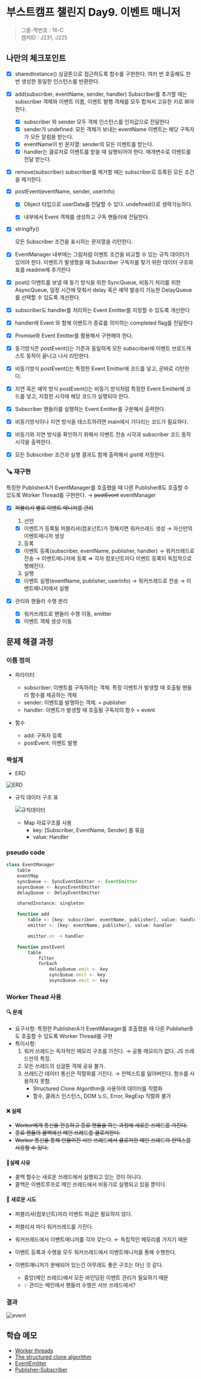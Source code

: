 # 부스트캠프 챌린지 Day9. 이벤트 매니저

> 그룹-짝번호 : 16-C  
> 캠퍼ID : J231, J225

## 나만의 체크포인트

-   [x] sharedInstance() 싱글톤으로 접근하도록 함수를 구현한다. 여러 번 호출해도 한 번 생성한 동일한 인스턴스를 반환한다.

-   [x] add(subscriber, eventName, sender, handler) Subscriber를 추가할 때는 subscriber 객체와 이벤트 이름, 이벤트 발행 객체를 모두 합쳐서 고유한 키로 봐야한다.

    -   [x] subscriber 와 sender 모두 객체 인스턴스를 인자값으로 전달한다
    -   [x] sender가 undefined: 모든 객체가 보내는 eventName 이벤트는 해당 구독자가 모든 알림을 받는다.
    -   [x] eventName이 빈 문자열: sender의 모든 이벤트를 받는다.
    -   [x] handler는 클로저로 이벤트를 받을 때 실행되어야 한다. 매개변수로 이벤트를 전달 받는다.

-   [x] remove(subscriber)
        subscriber를 제거할 때는 subscriber로 등록된 모든 조건을 제거한다.

-   [x] postEvent(eventName, sender, userInfo)

    -   [x] Object 타입으로 userData를 전달할 수 있다. undefined으로 생략가능하다.

    -   [x] 내부에서 Event 객체를 생성하고 구독 핸들러에 전달한다.

-   [x] stringify()

    모든 Subscriber 조건을 표시하는 문자열을 리턴한다.

-   [x] EventManager 내부에는 그림처럼 이벤트 조건을 비교할 수 있는 규칙 데이터가 있어야 한다. 이벤트가 발생했을 때 Subscriber 구독자를 찾기 위한 데이터 구조와 표를 readme에 추가한다

-   [x] post() 이벤트를 보낼 때 동기 방식을 위한 SyncQueue, 비동기 처리를 위한 AsyncQueue, 일정 시간에 맞춰서 delay 혹은 예약 발송이 가능한 DelayQueue를 선택할 수 있도록 개선한다.

-   [x] subscriber도 handler를 처리하는 Event Emitter를 지정할 수 있도록 개선한다

-   [x] handler에 Event 와 함께 이벤트가 종료를 의미하는 completed flag를 전달한다

-   [x] Promise와 Event Emitter를 활용해서 구현해야 한다.

-   [x] 동기방식은 postEvent()는 기존과 동일하게 모든 subscriber에 이벤트 브로드캐스트 동작이 끝나고 나서 리턴한다.

-   [x] 비동기방식 postEvent()는 특정한 Event Emitter에 코드를 넣고, 곧바로 리턴한다.

-   [x] 지연 혹은 예약 방식 postEvent()는 비동기 방식처럼 특정한 Event Emitter에 코드를 넣고, 지정한 시각에 해당 코드가 실행되야 한다.

-   [x] Subscriber 핸들러를 실행하는 Event Emitter를 구분해서 출력한다.

-   [x] 비동기방식이나 지연 방식을 테스트하려면 main에서 기다리는 코드가 필요하다.

-   [x] 비동기와 지연 방식을 확인하기 위해서 이벤트 전송 시각과 subscriber 코드 동작 시각을 출력한다.

-   [x] 모든 Subscriber 조건과 실행 결과도 함께 출력해서 gist에 저장한다.

### 🪚 재구현

특정한 PublisherA가 EventManager를 호출했을 때 다른 PublisherB도 호출할 수 있도록 Worker Thread를 구현한다. &rightarrow; ~~postEvent~~ eventManager

-   [x] ~~퍼블리셔 별로 이벤트 매니저를 관리~~

    1. 선언

    -   [x] 이벤트가 등록될 퍼블리셔(컴포넌트)가 정해지면 워커쓰레드 생성 → 자신만의 이벤트매니저 생성

    2. 등록

    -   [x] 이벤트 등록(subscriber, eventName, publisher, handler) → 워커쓰레드로 전송 → 이벤트매니저에 등록
            ⇒ 각자 컴포넌트마다 이벤트 등록이 독립적으로 행해진다.

    3. 실행

    -   [x] 이벤트 실행(eventName, publisher, userInfo) → 워커쓰레드로 전송 → 이벤트매니저에서 실행

-   [x] 관리와 핸들러 수행 분리

    -   [x] 워커쓰레드로 핸들러 수행 이동, emitter
    -   [x] 이벤트 객체 생성 이동

## 문제 해결 과정

### 이름 정의

-   파라미터

    -   subscriber: 이벤트를 구독하려는 객체. 특정 이벤트가 발생할 때 호출될 핸들러 함수를 제공하는 객체
    -   sender: 이벤트를 발행하는 객체. = publisher
    -   handler: 이벤트가 발생할 때 호출될 구독자의 함수 = event

-   함수
    -   add: 구독자 등록
    -   postEvent: 이벤트 발행

### 짝설계

-   ERD

![ERD](https://lucas-image.codesquad.kr/1656053335179event-manager-flow.png)

-   규칙 데이터 구조 표

    ![규칙데이터](https://lucas-image.codesquad.kr/1627350268761Screen%20Shot%202021-07-27%20at%2010.43.32%20AM.png)

    -   Map 자료구조를 사용
        -   key: [Subscriber, EventName, Sender] 를 묶음
        -   value: Handler

### pseudo code

```js
class EventManager
    table
    eventMap
    syncQueue <- SyncEventEmitter <- EventEmitter
    asyncQueue <- AsyncEventEmitter
    delayQueue <- DelayEventEmitter

    sharedInstance: singleton

    function add
        table <- [key: subscriber, eventName, publisher], value: handler
        emitter <- [key: eventName, publisher], value: handler

        emitter.on -> handler

    function postEvent
        table
            filter
            forEach
                delayQueue.emit <- key
                syncQueue.emit <- key
                asyncQueue.emit <- key
```

### Worker Thead 사용

#### 🔍 문제

-   요구사항: 특정한 PublisherA가 EventManager를 호출했을 때 다른 PublisherB도 호출할 수 있도록 Worker Thread를 구현
-   특이사항:
    1. 워커 쓰레드는 독자적인 메모리 구조를 가진다. &rightarrow; 공통 메모리가 없다. JS 쓰레드만의 특징.
    2. 모든 쓰레드의 싱글톤 객체 공유 불가.
    3. 쓰레드간 데이터 통신은 직렬화를 거친다. &rightarrow; 컨텍스트를 잃어버린다. 함수를 사용하지 못함.
        - Structured Clone Algorithm을 사용하여 데이터를 직렬화
        - 함수, 클래스 인스턴스, DOM 노드, Error, RegExp 직렬화 불가

#### ❌ 실패

-   ~~Worker에게 통신을 전송하고 종료 핸들을 하는 과정에 새로운 쓰레드를 가진다.~~
-   ~~종료 핸들의 콜백에선 메인 쓰레드를 클로저한다.~~
-   ~~Worker 통신을 통해 만들어진 서브 쓰레드에서 클로저한 메인 쓰레드의 컨텍스를 사용할 수 있다.~~

#### 🤦실패 사유

-   콜백 함수는 새로운 쓰레드에서 실행되고 있는 것이 아니다.
-   콜백은 이벤트루프로 메인 쓰레드에서 비동기로 실행되고 있을 뿐이다.

#### 🌱 새로운 시도

-   퍼블리셔(컴포넌트)끼리 이벤트 파급은 필요하지 않다.
-   퍼블리셔 마다 워커쓰레드를 가진다.
-   워커쓰레드에서 이벤트매니저를 각자 갖는다. &leftarrow; 독립적인 메모리를 가지기 때문
-   이벤트 등록과 수행을 모두 워커쓰레드에서 이벤트매니저를 통해 수행한다.

-   이벤트매니저가 분배되어 있는건 아무래도 좋은 구조는 아닌 것 같다.
    -   중앙(메인 쓰레드)에서 모든 바인딩된 이벤트 관리가 필요하기 때문
    -   💡 관리는 메인에서 핸들러 수행은 서브 쓰레드에서?

### 결과

![event](https://gist.github.com/user-attachments/assets/cacd32f2-dc15-4f2a-a427-e41f3e016fe8)

## 학습 메모

-   [Worker threads](https://nodejs.org/api/worker_threads.html#worker-threads)
-   [The structured clone algorithm](https://developer.mozilla.org/ko/docs/Web/API/Web_Workers_API/Structured_clone_algorithm)
-   [EventEmitter](https://nodejs.org/docs/latest/api/events.html#class-eventemitter)
-   [Publisher-Subscriber](https://learn.microsoft.com/ko-kr/azure/architecture/patterns/publisher-subscriber)
